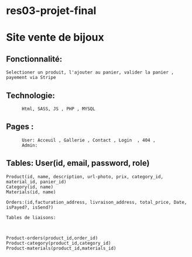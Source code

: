 # res03-projet-final


# Site vente de bijoux


## Fonctionnalité:

    Selectioner un produit, l'ajouter au panier, valider la panier , payement via Stripe





## Technologie: 
          Html, SASS, JS , PHP , MYSQL

## Pages :
          User: Acceuil , Gallerie , Contact , Login  , 404 ,
          Admin: 
          

## Tables: User(id, email, password, role)
    Product(id, name, description, url-photo, prix, category_id, material_id, panier_id)
    Category(id, name)
    Materials(id, name)
    
    Orders:(id,facturation_address, livraison_address, total_price, Date, isPayed?, isSend?)
         
    Tables de liaisons: 

    

    Product-orders(product_id,order_id)
    Product-category(product_id,category_id)
    Product-materials(product_id,materials_id)
                 
                      
